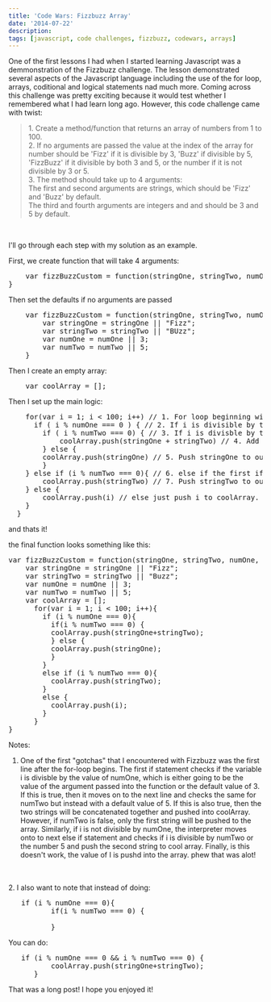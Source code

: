 ```yaml
---
title: 'Code Wars: Fizzbuzz Array'
date: '2014-07-22'
description: 
tags: [javascript, code challenges, fizzbuzz, codewars, arrays]
---
```


One of the first lessons I had when I started learning Javascript was a demmonstration
of the Fizzbuzz challenge. The lesson demonstrated several aspects of the Javascript language
including the use of the for loop, arrays, coditional and logical statements nad much more.
Coming across this challenge was pretty exciting because it would test whether I remembered
what I had learn long ago. However, this code challenge came with twist:

<blockquote>
1. Create a method/function that returns an array of numbers from 1 to 100.
<br/>
2. If no arguments are passed the value at the index of the array for number should be 'Fizz' if it is divisible by 3, 'Buzz' if divisible by 5, 'FizzBuzz' if it divisible by both 3 and 5, or the number if it is not divisible by 3 or 5.
<br/>
3. The method should take up to 4 arguments:
<br/>
The first and second arguments are strings, which should be 'Fizz' and 'Buzz' by default.
<br/>
The third and fourth arguments are integers and and should be 3 and 5 by default.
</blockquote>
<br/>

I'll go through each step with my solution as an example.

First, we create function that will take 4 arguments:

<pre class="prettyprint">
    var fizzBuzzCustom = function(stringOne, stringTwo, numOne, numTwo){
}
</pre>

Then set the defaults if no arguments are passed

<pre class="prettyprint">
    var fizzBuzzCustom = function(stringOne, stringTwo, numOne, numTwo){
        var stringOne = stringOne || "Fizz"; 
        var stringTwo = stringTwo || "BUzz";
        var numOne = numOne || 3;
        var numTwo = numTwo || 5;
    }
</pre>

Then I create an empty array:

<pre class="prettyprint">
    var coolArray = [];
</pre>

Then I set up the main logic:

<pre class="prettyprint">
    for(var i = 1; i < 100; i++) // 1. For loop beginning with 1 and ending with 100
      if ( i % numOne === 0 ) { // 2. If i is divisible by the number passed in or 3 (by default)
        if ( i % numTwo === 0) { // 3. If i is divisble by the number passed in or 5 (by default)
            coolArray.push(stringOne + stringTwo) // 4. Add the two strings together and push to coolArray
        } else {
        coolArray.push(stringOne) // 5. Push stringOne to our coolArray 
        } 
    } else if (i % numTwo === 0){ // 6. else if the first if statement is false, check if i is divisble by numTwo ( or 5 by default).
        coolArray.push(stringTwo) // 7. Push stringTwo to our coolArray
    } else {
        coolArray.push(i) // else just push i to coolArray.
    }
  }
</pre>

and thats it!

the final function looks something like this:

<pre class="prettyprint">
var fizzBuzzCustom = function(stringOne, stringTwo, numOne, numTwo) {
    var stringOne = stringOne || "Fizz";
    var stringTwo = stringTwo || "Buzz";
    var numOne = numOne || 3;
    var numTwo = numTwo || 5;
    var coolArray = [];
      for(var i = 1; i < 100; i++){
        if (i % numOne === 0){
          if(i % numTwo === 0) {
          coolArray.push(stringOne+stringTwo);
          } else {
          coolArray.push(stringOne);
          }
        }
        else if (i % numTwo === 0){
          coolArray.push(stringTwo);
        }
        else {
          coolArray.push(i);
        }
      }
}
</pre>


Notes: <br/>
1. One of the first "gotchas" that I encountered with Fizzbuzz was the first line
after the for-loop begins. The first if statement checks if the variable i is divisble
by the value of numOne, which is either going to be the value of the argument passed into
the function or the default value of 3. If this is true, then it moves on to the next line and
checks the same for numTwo but instead with a default value of 5. If this is also true,
then the two strings will be concatenated together and pushed into coolArray. However, if numTwo is false, only
the first string will be pushed to the array. Similarly, if i is not divisible by numOne, the interpreter
moves onto to next else if statement and checks if i is divisible by numTwo or the number 5 and push
the second string to cool array. Finally, is this doesn't work, the value of I is pushd into the array.
phew that was alot!
<br/>
<br/>
2. I also want to note that instead of doing:

<pre class="prettyprint">
   if (i % numOne === 0){
          if(i % numTwo === 0) {
          
          } 
</pre>

You can do:

<pre class="prettyprint">
   if (i % numOne === 0 && i % numTwo === 0) {
          coolArray.push(stringOne+stringTwo);
      } 
</pre>

That was a long post! I hope you enjoyed it! 



